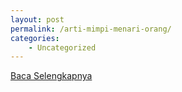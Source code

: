 ```yaml
---
layout: post
permalink: /arti-mimpi-menari-orang/
categories:
    - Uncategorized
---
```


[Baca Selengkapnya](/03)